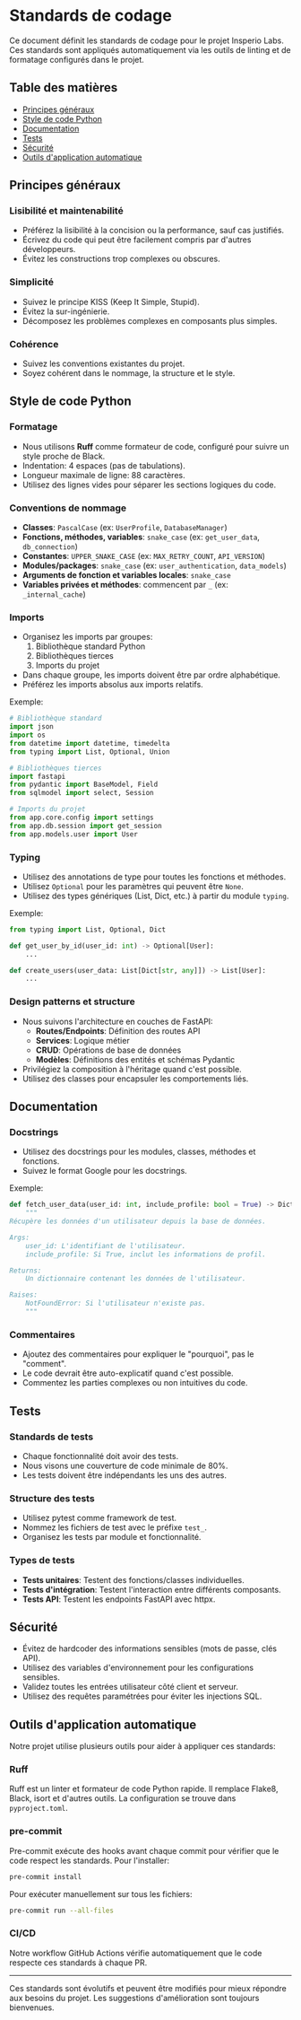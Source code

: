 # Standards de codage

Ce document définit les standards de codage pour le projet Insperio Labs. Ces standards sont appliqués automatiquement via les outils de linting et de formatage configurés dans le projet.

## Table des matières

- [Principes généraux](#principes-généraux)
- [Style de code Python](#style-de-code-python)
- [Documentation](#documentation)
- [Tests](#tests)
- [Sécurité](#sécurité)
- [Outils d'application automatique](#outils-dapplication-automatique)

## Principes généraux

### Lisibilité et maintenabilité

- Préférez la lisibilité à la concision ou la performance, sauf cas justifiés.
- Écrivez du code qui peut être facilement compris par d'autres développeurs.
- Évitez les constructions trop complexes ou obscures.

### Simplicité

- Suivez le principe KISS (Keep It Simple, Stupid).
- Évitez la sur-ingénierie.
- Décomposez les problèmes complexes en composants plus simples.

### Cohérence

- Suivez les conventions existantes du projet.
- Soyez cohérent dans le nommage, la structure et le style.

## Style de code Python

### Formatage

- Nous utilisons **Ruff** comme formateur de code, configuré pour suivre un style proche de Black.
- Indentation: 4 espaces (pas de tabulations).
- Longueur maximale de ligne: 88 caractères.
- Utilisez des lignes vides pour séparer les sections logiques du code.

### Conventions de nommage

- **Classes**: `PascalCase` (ex: `UserProfile`, `DatabaseManager`)
- **Fonctions, méthodes, variables**: `snake_case` (ex: `get_user_data`, `db_connection`)
- **Constantes**: `UPPER_SNAKE_CASE` (ex: `MAX_RETRY_COUNT`, `API_VERSION`)
- **Modules/packages**: `snake_case` (ex: `user_authentication`, `data_models`)
- **Arguments de fonction et variables locales**: `snake_case`
- **Variables privées et méthodes**: commencent par `_` (ex: `_internal_cache`)

### Imports

- Organisez les imports par groupes:
  1. Bibliothèque standard Python
  2. Bibliothèques tierces
  3. Imports du projet
- Dans chaque groupe, les imports doivent être par ordre alphabétique.
- Préférez les imports absolus aux imports relatifs.

Exemple:

```python
# Bibliothèque standard
import json
import os
from datetime import datetime, timedelta
from typing import List, Optional, Union

# Bibliothèques tierces
import fastapi
from pydantic import BaseModel, Field
from sqlmodel import select, Session

# Imports du projet
from app.core.config import settings
from app.db.session import get_session
from app.models.user import User
```

### Typing

- Utilisez des annotations de type pour toutes les fonctions et méthodes.
- Utilisez `Optional` pour les paramètres qui peuvent être `None`.
- Utilisez des types génériques (List, Dict, etc.) à partir du module `typing`.

Exemple:

```python
from typing import List, Optional, Dict

def get_user_by_id(user_id: int) -> Optional[User]:
    ...

def create_users(user_data: List[Dict[str, any]]) -> List[User]:
    ...
```

### Design patterns et structure

- Nous suivons l'architecture en couches de FastAPI:
  - **Routes/Endpoints**: Définition des routes API
  - **Services**: Logique métier
  - **CRUD**: Opérations de base de données
  - **Modèles**: Définitions des entités et schémas Pydantic
- Privilégiez la composition à l'héritage quand c'est possible.
- Utilisez des classes pour encapsuler les comportements liés.

## Documentation

### Docstrings

- Utilisez des docstrings pour les modules, classes, méthodes et fonctions.
- Suivez le format Google pour les docstrings.

Exemple:

```python
def fetch_user_data(user_id: int, include_profile: bool = True) -> Dict[str, any]:
    """
Récupère les données d'un utilisateur depuis la base de données.

Args:
    user_id: L'identifiant de l'utilisateur.
    include_profile: Si True, inclut les informations de profil.

Returns:
    Un dictionnaire contenant les données de l'utilisateur.

Raises:
    NotFoundError: Si l'utilisateur n'existe pas.
    """
```

### Commentaires

- Ajoutez des commentaires pour expliquer le "pourquoi", pas le "comment".
- Le code devrait être auto-explicatif quand c'est possible.
- Commentez les parties complexes ou non intuitives du code.

## Tests

### Standards de tests

- Chaque fonctionnalité doit avoir des tests.
- Nous visons une couverture de code minimale de 80%.
- Les tests doivent être indépendants les uns des autres.

### Structure des tests

- Utilisez pytest comme framework de test.
- Nommez les fichiers de test avec le préfixe `test_`.
- Organisez les tests par module et fonctionnalité.

### Types de tests

- **Tests unitaires**: Testent des fonctions/classes individuelles.
- **Tests d'intégration**: Testent l'interaction entre différents composants.
- **Tests API**: Testent les endpoints FastAPI avec httpx.

## Sécurité

- Évitez de hardcoder des informations sensibles (mots de passe, clés API).
- Utilisez des variables d'environnement pour les configurations sensibles.
- Validez toutes les entrées utilisateur côté client et serveur.
- Utilisez des requêtes paramétrées pour éviter les injections SQL.

## Outils d'application automatique

Notre projet utilise plusieurs outils pour aider à appliquer ces standards:

### Ruff

Ruff est un linter et formateur de code Python rapide. Il remplace Flake8, Black, isort et d'autres outils. La configuration se trouve dans `pyproject.toml`.

### pre-commit

Pre-commit exécute des hooks avant chaque commit pour vérifier que le code respect les standards. Pour l'installer:

```bash
pre-commit install
```

Pour exécuter manuellement sur tous les fichiers:

```bash
pre-commit run --all-files
```

### CI/CD

Notre workflow GitHub Actions vérifie automatiquement que le code respecte ces standards à chaque PR.

---

Ces standards sont évolutifs et peuvent être modifiés pour mieux répondre aux besoins du projet. Les suggestions d'amélioration sont toujours bienvenues.
